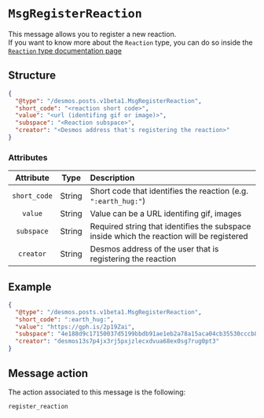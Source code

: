 # `MsgRegisterReaction`
This message allows you to register a new reaction.  
If you want to know more about the `Reaction` type, you can do so inside
the [`Reaction` type documentation page](docs/02-developers/types/staging/posts/reaction.md)

## Structure
```json
{
  "@type": "/desmos.posts.v1beta1.MsgRegisterReaction",
  "short_code": "<reaction short code>",
  "value": "<url (identifing gif or image)>",
  "subspace": "<Reaction subspace>",
  "creator": "<Desmos address that's registering the reaction>"
}
```

### Attributes
| Attribute | Type | Description |
| :-------: | :----: | :-------- |
| `short_code` | String | Short code that identifies the reaction (e.g. `":earth_hug:"`)  |
| `value` | String | Value can be a URL identifing gif, images   |
| `subspace` | String | Required string that identifies the subspace inside which the reaction will be registered |
| `creator` | String | Desmos address of the user that is registering the reaction |

## Example

```json
{
  "@type": "/desmos.posts.v1beta1.MsgRegisterReaction",
  "short_code": ":earth_hug:",
  "value": "https://gph.is/2p19Zai",
  "subspace": "4e188d9c17150037d5199bbdb91ae1eb2a78a15aca04cb35530cccb81494b36e",
  "creator": "desmos13s7p4jx3rj5pxjzlecxdvua68ex0sg7rug0pt3"
}
```

## Message action
The action associated to this message is the following: 

```
register_reaction
```
